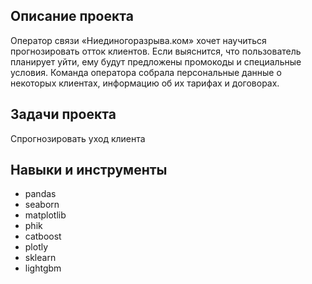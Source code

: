 ## Описание проекта 
Оператор связи «Ниединогоразрыва.ком» хочет научиться прогнозировать отток клиентов. Если выяснится, что пользователь планирует уйти, ему будут предложены промокоды и специальные условия. Команда оператора собрала персональные данные о некоторых клиентах, информацию об их тарифах и договорах.
## Задачи проекта
Спрогнозировать уход клиента
## Навыки и инструменты 
* pandas
* seaborn
* matplotlib
* phik
* catboost
* plotly
* sklearn
* lightgbm

